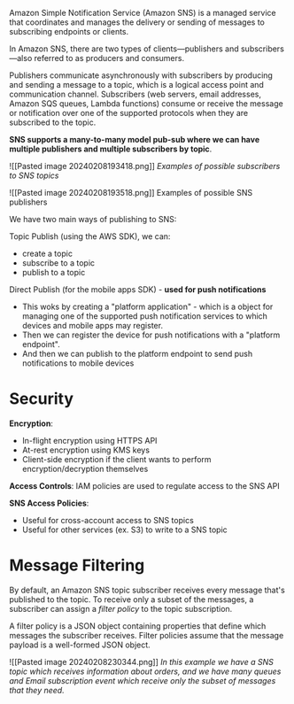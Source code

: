 Amazon Simple Notification Service (Amazon SNS) is a managed service that coordinates and manages the delivery or sending of messages to subscribing endpoints or clients.

In Amazon SNS, there are two types of clients—publishers and subscribers—also referred to as producers and consumers.

Publishers communicate asynchronously with subscribers by producing and sending a message to a topic, which is a logical access point and communication channel. 
Subscribers (web servers, email addresses, Amazon SQS queues, Lambda functions) consume or receive the message or notification over one of the supported protocols when they are subscribed to the topic.

**SNS supports a many-to-many model pub-sub where we can have multiple publishers and multiple subscribers by topic**.

![[Pasted image 20240208193418.png]]
*Examples of possible subscribers to SNS topics*

![[Pasted image 20240208193518.png]]
Examples of possible SNS publishers

We have two main ways of publishing to SNS:

Topic Publish (using the AWS SDK), we can:
- create a topic
- subscribe to a topic
- publish to a topic

Direct Publish (for the mobile apps SDK) - **used for push notifications**
- This woks by creating a "platform application" - which is a object for managing one of the supported push notification services to which devices and mobile apps may register.
- Then we can register the device for push notifications with a "platform endpoint".
- And then we can publish to the platform endpoint to send push notifications to mobile devices

# Security

**Encryption**:
- In-flight encryption using HTTPS API
- At-rest encryption using KMS keys
- Client-side encryption if the client wants to perform encryption/decryption themselves

**Access Controls**: IAM policies are used to regulate access to the SNS API

**SNS Access Policies**:
- Useful for cross-account access to SNS topics
- Useful for other services (ex. S3) to write to a SNS topic

# Message Filtering

By default, an Amazon SNS topic subscriber receives every message that's published to the topic. To receive only a subset of the messages, a subscriber can assign a _filter policy_ to the topic subscription.

A filter policy is a JSON object containing properties that define which messages the subscriber receives. Filter policies assume that the message payload is a well-formed JSON object.

![[Pasted image 20240208230344.png]]
*In this example we have a SNS topic which receives information about orders, and we have many queues and Email subscription event which receive only the subset of messages that they need.*
